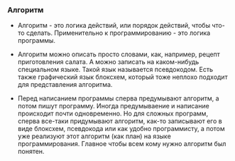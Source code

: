 ### Алгоритм

* Алгоритм - это логика действий, или порядок действий, чтобы что-то сделать. Применительно к программированию - это
логика программы.
* Алгоритм можно описать просто словами, как, например, рецепт приготовления салата. А можно записать на каком-нибудь специальном
языке. Такой язык называется псевдокодом. Есть также графический язык блоксхем, который тоже неплохо подходит для представления
алгоритма.

* Перед написанием программы сперва предумывают алгоритм, а потом пишут программу. Иногда предумываение и написание происходит почти одновременно. Но для сложных программ, сперва все-таки придумывают алгоритм, как-то записывают его в  виде блоксхем, псевдокода или как удобно программисту, а потом уже реализуют этот алгоритм (как план) на языке программирования. Главное чтобы всем кому нужно алгоритм был понятен.
